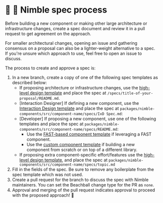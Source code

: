 # 🧐 📄 Nimble spec process

Before building a new component or making other large architecture or infrastructure changes, create a spec document and review it in a pull request to get agreement on the approach.

For smaller architectural changes, opening an issue and gathering consensus on a proposal can also be a lighter-weight alternative to a spec. If you're unsure which approach to use, feel free to open an issue to discuss.

The process to create and approve a spec is:

1. In a new branch, create a copy of one of the following spec templates as described below:
   - If proposing architecture or infrastructure changes, use the [high-level design template](/specs/templates/high-level-design.md) and place the spec at `/specs/title-of-your-proposal/README.md`.
   - [Interaction Designer] If defining a new component, use the [Interaction Design template](/specs/templates/component-interaction-design.md) and place the spec at `packages/nimble-components/src/component-name/specs/IxD Spec.md`:
   - [Developer] If proposing a new component, use one of the following templates and place the spec at `packages/nimble-components/src/component-name/specs/README.md`:
      - Use the [FAST-based component template](/specs/templates/fast-based-component.md) if leveraging a FAST component.
      - Use the [custom component template](/specs/templates/custom-component.md) if building a new component from scratch or on top of a different library.
   - If proposing extra component-specific effort/features use the [high-level design template](/specs/templates/high-level-design.md), and place the spec at `packages/nimble-components/src/component-name/specs/topic.md`
2. Fill in the fields of the spec. Be sure to remove any boilerplate from the spec template which was not used. 
3. Create a pull request for the branch to discuss the spec with Nimble maintainers. You can set the Beachball change type for the PR as `none`.
4. Approval and merging of the pull request indicates approval to proceed with the proposed approach! 🥳
